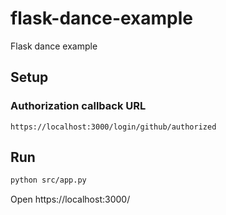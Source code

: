 # flask-dance-example
Flask dance example

## Setup

### Authorization callback URL

```
https://localhost:3000/login/github/authorized
```

## Run

```bash
python src/app.py
```

Open https://localhost:3000/
